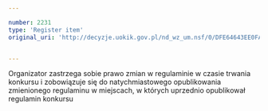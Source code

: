 ```yaml
---

number: 2231
type: 'Register item'
original_uri: 'http://decyzje.uokik.gov.pl/nd_wz_um.nsf/0/DFE64643EE0FAA33C1257847003F479E?OpenDocument'


---
```


Organizator zastrzega sobie prawo zmian w regulaminie w czasie trwania konkursu i zobowiązuje się do natychmiastowego opublikowania zmienionego regulaminu w miejscach, w których uprzednio opublikował regulamin konkursu
